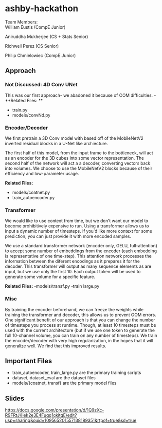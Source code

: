 # ashby-hackathon
Team Members:  
William Eustis (CompE Junior)

Aniruddha Mukherjee (CS + Stats Senior)

Richwell Perez (CS Senior)

Philip Chmielowiec (CompE Junior)


## Approach
### Not Discussed: 4D Conv UNet
This was our first approach- we abadoned it because of OOM difficulties.
-**Related Files: **
- train.py
- models/convNd.py


### Encoder/Decoder
We first pretrain a 3D Conv model with based off of the MobileNetV2 inverted residual blocks in a U-Net like archiecture. 

The first half of this model, from the input frame to the bottleneck, will act as an encoder for the 3D cubes into some vector representation. The second half of the network will act a a decoder, converting vectors back into volumes. 
We choose to use the MobileNetV2 blocks because of their efficiency and low-parameter usage. 

**Related Files:**
- models/coatnet.py
- train_autoencoder.py


### Transformer
We would like to use context from time, but we don't want our model to become prohibitively expensive to run. Using a transformer allows us to input a dynamic number of timesteps. If you'd like more context for some prediction, you can just provide it with more encoded samples.

We use a standard transformer network (encoder only, GELU, full-attention) to accept some number of embeddings from the encoder (each embedding is representative of one time-step). This attention network processes the information between the diferent encodings as it prepares it for the decoder. 
This transformer will output as many sequence elements as are input, but we use only the first 10. Each output token will be used to generate some volume for a specific feature. 

**Related Files:**
-models/transf.py
-train large.py

### Misc
By training the encoder beforehand, we can freeze the weights while training the transformer and decoder, this allows us to prevent OOM errors.
One significant benefit of our approach is that you can change the number of timesteps you process at runtime. Though,  at least 10  timesteps must be used with the current architecture (but if we use one token to generate the full 10-channel volume, you can train on any number of timesteps).
We train the encoder/decoder with very high regularization, in the hopes that it will generalize well. We find that this improved results.


## Important Files
- train_autoencoder, train_large.py are the primary training scripts
- dataset, dataset_eval are the dataset files
- models/{coatnet, transf} are the primary model files


## Slides

https://docs.google.com/presentation/d/1Q9zXc-R9FRtJKiek2e3E4Fuqq1qkitqE/edit?usp=sharing&ouid=109565201557138189351&rtpof=true&sd=true


